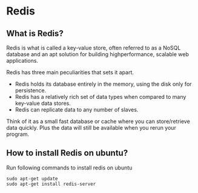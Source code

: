 # Redis

## What is Redis?
Redis is what is called a key-value store, often referred to as a NoSQL database and an apt solution for building highperformance, scalable web applications.

Redis has three main peculiarities that sets it apart.
* Redis holds its database entirely in the memory, using the disk only for persistence.
* Redis has a relatively rich set of data types when compared to many key-value data stores.
* Redis can replicate data to any number of slaves.

Think of it as a small fast database or cache where you can store/retrieve data quickly. Plus the data will still be available when you rerun your program.

## How to install Redis on ubuntu?
Run following commands to install redis on ubuntu
```
sudo apt-get update 
sudo apt-get install redis-server
```
